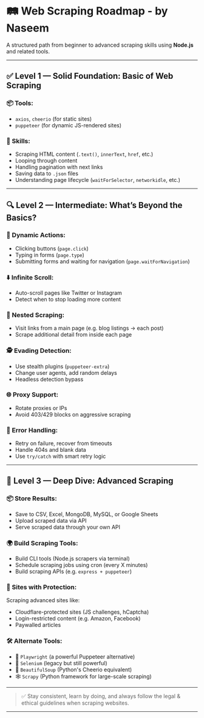 # 🛤️ Web Scraping Roadmap - by Naseem

A structured path from beginner to advanced scraping skills using **Node.js** and related tools.

---

## ✅ Level 1 — Solid Foundation: Basic of Web Scraping

### 📦 Tools:
- `axios`, `cheerio` (for static sites)
- `puppeteer` (for dynamic JS-rendered sites)

### 🧠 Skills:
- Scraping HTML content (`.text()`, `innerText`, `href`, etc.)
- Looping through content
- Handling pagination with next links
- Saving data to `.json` files
- Understanding page lifecycle (`waitForSelector`, `networkidle`, etc.)

---

## 🔍 Level 2 — Intermediate: What’s Beyond the Basics?

### 🔄 Dynamic Actions:
- Clicking buttons (`page.click`)
- Typing in forms (`page.type`)
- Submitting forms and waiting for navigation (`page.waitForNavigation`)

### ⬇️ Infinite Scroll:
- Auto-scroll pages like Twitter or Instagram
- Detect when to stop loading more content

### 🔗 Nested Scraping:
- Visit links from a main page (e.g. blog listings → each post)
- Scrape additional detail from inside each page

### 🕵️ Evading Detection:
- Use stealth plugins (`puppeteer-extra`)
- Change user agents, add random delays
- Headless detection bypass

### 🌐 Proxy Support:
- Rotate proxies or IPs
- Avoid 403/429 blocks on aggressive scraping

### 🧪 Error Handling:
- Retry on failure, recover from timeouts
- Handle 404s and blank data
- Use `try/catch` with smart retry logic

---

## 🚀 Level 3 — Deep Dive: Advanced Scraping

### 📦 Store Results:
- Save to CSV, Excel, MongoDB, MySQL, or Google Sheets
- Upload scraped data via API
- Serve scraped data through your own API

### 🌍 Build Scraping Tools:
- Build CLI tools (Node.js scrapers via terminal)
- Schedule scraping jobs using cron (every X minutes)
- Build scraping APIs (e.g. `express + puppeteer`)

### 🚫 Sites with Protection:
Scraping advanced sites like:
- Cloudflare-protected sites (JS challenges, hCaptcha)
- Login-restricted content (e.g. Amazon, Facebook)
- Paywalled articles

### 🛠️ Alternate Tools:
- 🧪 `Playwright` (a powerful Puppeteer alternative)
- 🧪 `Selenium` (legacy but still powerful)
- 🐍 `BeautifulSoup` (Python's Cheerio equivalent)
- 🕸️ `Scrapy` (Python framework for large-scale scraping)

---

> ✅ Stay consistent, learn by doing, and always follow the legal & ethical guidelines when scraping websites.

---
